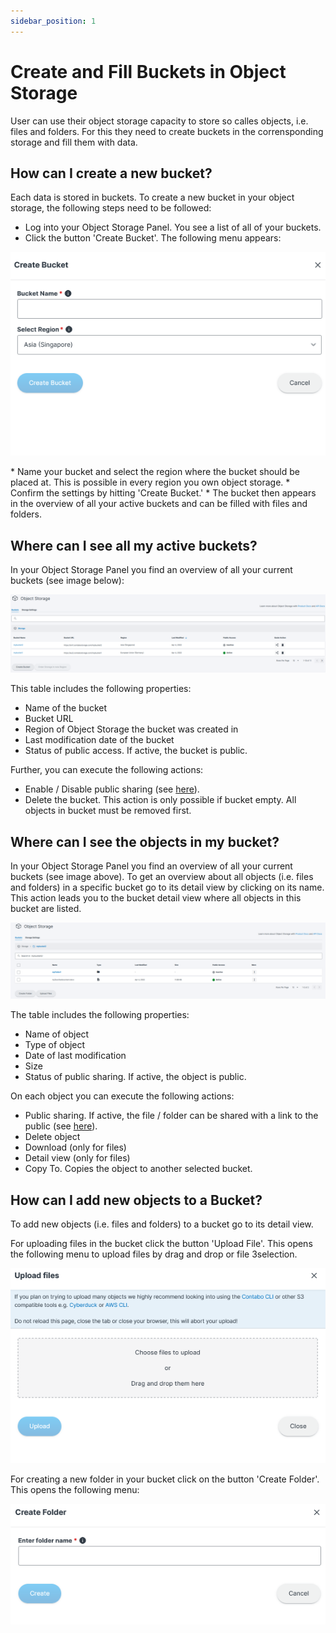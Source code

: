 ```yaml
---
sidebar_position: 1
---
```


# Create and Fill Buckets in Object Storage

User can use their object storage capacity to store so calles objects, i.e. files and folders. For this they need to create buckets in the corrensponding storage and fill them with data.

## How can I create a new bucket?

Each data is stored in buckets. To create a new bucket in your object storage, the following steps need to be followed:

* Log into your Object Storage Panel. You see a list of all of your buckets.
* Click the button 'Create Bucket'. The following menu appears:
<p align="center">
<img src="/img/products/object-storage/tutorial/createbucket.png" alt="Create new Bucket"/>
</p>
* Name your bucket and select the region where the bucket should be placed at. This is possible in every region you own object storage.
* Confirm the settings by hitting 'Create Bucket.'
* The bucket then appears in the overview of all your active buckets and can be filled with files and folders.


## Where can I see all my active buckets?

In your Object Storage Panel you find an overview of all your current buckets (see image below):
<p align="center">
<img src="/img/products/object-storage/tutorial/bucketoverview.png?raw=true" alt="Bucket Overview"/>
</p>

This table includes the following properties:

* Name of the bucket
* Bucket URL
* Region of Object Storage the bucket was created in
* Last modification date of the bucket
* Status of public access. If active, the bucket is public.

Further, you can execute the following actions:
* Enable / Disable public sharing (see [here](/docs/Object-Storage/Tutorial/shareWithPublic)).
* Delete the bucket. This action is only possible if bucket empty. All objects in bucket must be removed first.

## Where can I see the objects in my bucket?

In your Object Storage Panel you find an overview of all your current buckets (see image above). To get an overview about all objects (i.e. files and folders) in a specific bucket go to its detail view by clicking on its name. This action leads you to the bucket detail view where all objects in this bucket are listed.
<p align="center">
<img src="/img/products/object-storage/tutorial/bucketdetailview.png" alt="Bucket Detail View"/>
</p>

The table includes the following properties:

* Name of object
* Type of object
* Date of last modification
* Size
* Status of public sharing. If active, the object is public.

On each object you can execute the following actions:
* Public sharing. If active, the file / folder can be shared with a link to the public (see [here](/docs/Object-Storage/Tutorial/shareWithPublic)).
* Delete object
* Download (only for files)
* Detail view (only for files)
* Copy To. Copies the object to another selected bucket.

## How can I add new objects to a Bucket?

To add new objects (i.e. files and folders) to a bucket go to its detail view.

For uploading files in the bucket click the button 'Upload File'. This opens the following menu to upload files by drag and drop or file 3selection.
<p align="center">
<img src="/img/products/object-storage/tutorial/uploadFileToBucket.png" alt="Bucket File Upload"/>
</p>

For creating a new folder in your bucket click on the button 'Create Folder'. This opens the following menu:
<p align="center">
<img src="/img/products/object-storage/tutorial/createFolderinBucket.png" alt="Bucket Folder Upload"/>
</p>
